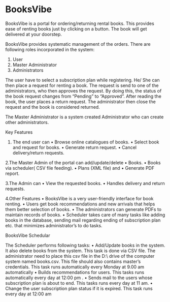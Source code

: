 # BooksVibe

BooksVibe is a portal for ordering/returning rental books. This provides ease of renting books just by clicking on a button. The book will get delivered at your doorstep. 

BooksVibe provides systematic management of the orders. There are following roles incorporated in the system:
1.	User
2.	Master Administrator
3.	Administrators

The user have to select a subscription plan while registering.  He/ She can then place a request for renting a book. The request is send to one of the administrators, who then approves the request. By doing this, the status of the book request changes from “Pending” to “Approved”. After reading the book, the user places a return request. The administrator then close the request and the book is considered returned.

The Master Administrator is a system created Administrator who can create other administrators.

Key Features
1. The end user can
•	Browse online catalogues of books.
•	Select book and request for books.
•	Generate return request.
•	Cancel delivery/return requests.

2.The Master Admin of the portal can  add/update/delete 
•	Books. 
•	Books via scheduler( CSV file feeding).
•	Plans (XML file)  and 
•	Generate PDF report.

3.The Admin can
•	View the requested books.
•	Handles delivery and return requests.

4.Other Features
•	BooksVibe is a very user-friendly interface for book renting.
•	Users get book recommendations and new arrivals that helps them better selection of books.
•	The administrators can generate PDFs to maintain records of books.
•	Scheduler takes care of many tasks like adding books in the database, sending mail regarding ending of subscription plan etc. that minimizes administrator’s to do tasks.

BooksVibe Schedular

The Scheduler performs following tasks:
•	Add/Update books in the system. It also delete books from the system. This task is done via CSV file. The administrator need to place this csv file in the D:\ drive of the computer system named books.csv. This file should also contains master’s credentials.
This task runs automatically every Monday at 9.00 am automatically
•	Builds recommendations for users. This tasks runs automatically every day at 12:00 pm .
•	Sends mail to the users whose subscription plan is about to end. This tasks runs every day at 11 am.
•	Change the user subscription plan status if it is expired. This task runs every day at 12:00 am 


